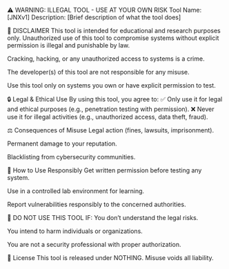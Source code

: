 ⚠️ WARNING: ILLEGAL TOOL - USE AT YOUR OWN RISK
Tool Name: [JNXv1]
Description: [Brief description of what the tool does]

🚨 DISCLAIMER
This tool is intended for educational and research purposes only. Unauthorized use of this tool to compromise systems without explicit permission is illegal and punishable by law.

Cracking, hacking, or any unauthorized access to systems is a crime.

The developer(s) of this tool are not responsible for any misuse.

Use this tool only on systems you own or have explicit permission to test.

🔒 Legal & Ethical Use
By using this tool, you agree to:
✅ Only use it for legal and ethical purposes (e.g., penetration testing with permission).
❌ Never use it for illegal activities (e.g., unauthorized access, data theft, fraud).

⚖️ Consequences of Misuse
Legal action (fines, lawsuits, imprisonment).

Permanent damage to your reputation.

Blacklisting from cybersecurity communities.

📌 How to Use Responsibly
Get written permission before testing any system.

Use in a controlled lab environment for learning.

Report vulnerabilities responsibly to the concerned authorities.

🛑 DO NOT USE THIS TOOL IF:
You don’t understand the legal risks.

You intend to harm individuals or organizations.

You are not a security professional with proper authorization.

📜 License
This tool is released under NOTHING. Misuse voids all liability.

